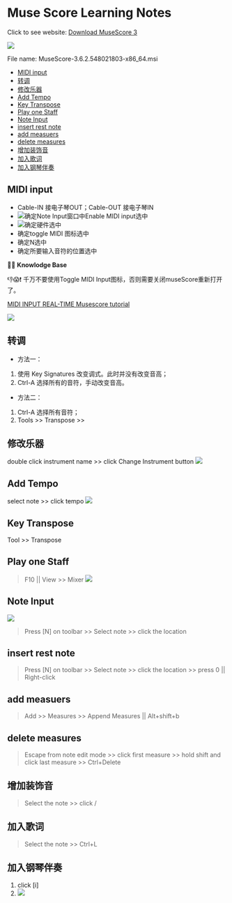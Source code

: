 <h1>Muse Score Learning Notes</h1>

Click to see website: [Download MuseScore 3](https://musescore.org/en/download)

![](image/../images/download.png)

File name: MuseScore-3.6.2.548021803-x86_64.msi

- [MIDI input](#midi-input)
- [转调](#转调)
- [修改乐器](#修改乐器)
- [Add Tempo](#add-tempo)
- [Key Transpose](#key-transpose)
- [Play one Staff](#play-one-staff)
- [Note Input](#note-input)
- [insert rest note](#insert-rest-note)
- [add measuers](#add-measuers)
- [delete measures](#delete-measures)
- [增加装饰音](#增加装饰音)
- [加入歌词](#加入歌词)
- [加入钢琴伴奏](#加入钢琴伴奏)

## MIDI input
* Cable-IN 接电子琴OUT；Cable-OUT 接电子琴IN
* ![确定Note Input窗口中Enable MIDI input选中](images/enableMIDI.png)
* ![确定硬件选中](images/USB-MIDI.png)
* 确定toggle MIDI 图标选中
* 确定N选中
* 确定所要输入音符的位置选中
 
🔔💡 **Knowlodge Base**

👎😱❗️ 千万不要使用Toggle MIDI Input图标，否则需要关闭museScore重新打开了。

[MIDI INPUT REAL-TIME Musescore tutorial ](https://www.youtube.com/watch?v=off0LnIE4MM)

![](images/realtimeMIDI.png)

## 转调
* 方法一：
1. 使用 Key Signatures 改变调式。此时并没有改变音高；
2. Ctrl-A 选择所有的音符，手动改变音高。

* 方法二：
1. Ctrl-A 选择所有音符；
2. Tools >> Transpose >>


## 修改乐器
double click instrument name >> click Change Instrument button
![](images/changeInstrument.png)

## Add Tempo
select note >> click tempo
![](images/tempo.png)

## Key Transpose
Tool >> Transpose

## Play one Staff
> F10 || View >> Mixer
![](images/muteStaff.png)

## Note Input
![](images/addNote.png)
> Press [N] on toolbar >> Select note >> click the location

## insert rest note
> Press [N] on toolbar >> Select note >> click the location >> press 0 || Right-click

## add measuers
> Add >> Measures >> Append Measures || Alt+shift+b

## delete measures

> Escape from note edit mode >> click first measure >> hold shift and click last measure >> Ctrl+Delete

## 增加装饰音
> Select the note >> click /

## 加入歌词
> Select the note >> Ctrl+L

## 加入钢琴伴奏
1. click [i]
2. ![](images/加入钢琴伴奏谱.png)
